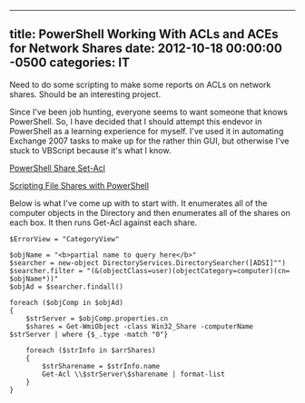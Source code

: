 ﻿---

title:  PowerShell Working With ACLs and ACEs for Network Shares
date:   2012-10-18 00:00:00 -0500
categories: IT
---






Need to do some scripting to make some reports on ACLs on network shares. Should be an interesting project.

Since I've been job hunting, everyone seems to want someone that knows PowerShell. So, I have decided that I should attempt this endevor in PowerShell as a learning experience for myself. I've used it in automating Exchange 2007 tasks to make up for the rather thin GUI, but otherwise I've stuck to VBScript because it's what I know.

<a href="http://www.computerperformance.co.uk/powershell/powershell_share.htm">PowerShell Share Set-Acl</a>

<a href="http://www.computerperformance.co.uk/powershell/powershell_wmi_shares.htm">Scripting File Shares with PowerShell</a>

Below is what I've come up with to start with. It enumerates all of the computer objects in the Directory and then enumerates all of the shares on each box. It then runs Get-Acl against each share.

```
$ErrorView = "CategoryView"

$objName = "<b>partial name to query here</b>"
$searcher = new-object DirectoryServices.DirectorySearcher([ADSI]"")
$searcher.filter = "(&(objectClass=user)(objectCategory=computer)(cn= $objName*))"
$objAd = $searcher.findall()

foreach ($objComp in $objAd)
{
    $strServer = $objComp.properties.cn
    $shares = Get-WmiObject -class Win32_Share -computerName $strServer | where {$_.type -match "0"}

    foreach ($strInfo in $arrShares)
    {
        $strSharename = $strInfo.name
        Get-Acl \\$strServer\$sharename | format-list
    }
}
```



